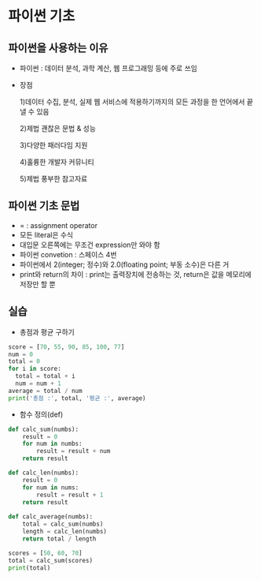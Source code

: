 # 파이썬 기초
## 파이썬을 사용하는 이유
- 파이썬 : 데이터 분석, 과학 계산, 웹 프로그래밍 등에 주로 쓰임
- 장점

  1)데이터 수집, 분석, 실제 웹 서비스에 적용하기까지의 모든 과정을 한 언어에서 끝낼 수 있음
 
  2)제법 괜찮은 문법 & 성능
 
  3)다양한 패러다임 지원
 
  4)훌륭한 개발자 커뮤니티
 
  5)제법 풍부한 참고자료

## 파이썬 기초 문법
- = : assignment operator
- 모든 literal은 수식
- 대입문 오른쪽에는 무조건 expression만 와야 함
- 파이썬 convetion : 스페이스 4번
- 파이썬에서 2(integer; 정수)와 2.0(floating point; 부동 소수)은 다른 거
- print와 return의 차이 : print는 출력장치에 전송하는 것, return은 값을 메모리에 저장만 할 뿐

## 실습
- 총점과 평균 구하기
~~~python
score = [70, 55, 90, 85, 100, 77]
num = 0
total = 0
for i in score:
  total = total + i
  num = num + 1
average = total / num
print('총점 :', total, '평균 :', average)
~~~

- 함수 정의(def)
~~~python
def calc_sum(numbs):
    result = 0
    for num in numbs:
        result = result + num
    return result

def calc_len(numbs):
    result = 0
    for num in nums:
        result = result + 1
    return result
    
def calc_average(numbs):
    total = calc_sum(numbs)
    length = calc_len(numbs)
    return total / length

scores = [50, 60, 70]
total = calc_sum(scores)
print(total)
~~~




